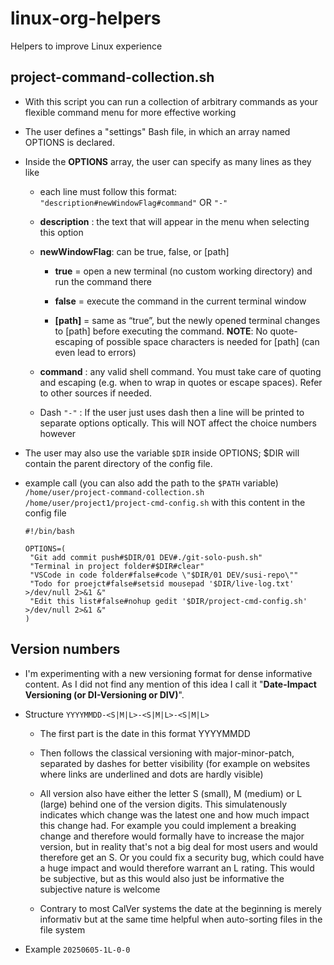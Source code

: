 # linux-org-helpers

Helpers to improve Linux experience

## project-command-collection.sh

* With this script you can run a collection of arbitrary commands as your flexible command menu for more effective working

* The user defines a "settings" Bash file, in which an array named OPTIONS is declared.

* Inside the **OPTIONS** array, the user can specify as many lines as they like
  
  * each line must follow this format: <code>"description#newWindowFlag#command"</code> OR <code>"-"</code>
  
  * **description** : the text that will appear in the menu when selecting this option
  
  * **newWindowFlag**: can be true, false, or [path]
    
    * **true**  = open a new terminal (no custom working directory) and run the command there
    
    * **false** = execute the command in the current terminal window
    
    * **[path]** = same as “true”, but the newly opened terminal changes to [path] before executing the command. **NOTE**: No quote-escaping of possible space characters is needed for [path] (can even lead to errors)
  
  * **command** : any valid shell command. You must take care of quoting and escaping (e.g. when to wrap in quotes or escape spaces). Refer to other sources if needed.
  
  * Dash <code>"-"</code> : If the user just uses dash then a line will be printed to separate options optically. This will NOT affect the choice numbers however

* The user may also use the variable <code>$DIR</code> inside OPTIONS; $DIR will contain the parent directory of the config file.

* example call (you can also add the path to the <code>$PATH</code> variable) <code>/home/user/project-command-collection.sh /home/user/project1/project-cmd-config.sh</code> with this content in the config file
  
  ```
  #!/bin/bash
  
  OPTIONS=(
   "Git add commit push#$DIR/01 DEV#./git-solo-push.sh"
   "Terminal in project folder#$DIR#clear"
   "VSCode in code folder#false#code \"$DIR/01 DEV/susi-repo\""
   "Todo for proejct#false#setsid mousepad '$DIR/live-log.txt' >/dev/null 2>&1 &"
   "Edit this list#false#nohup gedit '$DIR/project-cmd-config.sh' >/dev/null 2>&1 &"
  )
  ```

## Version numbers

- I'm experimenting with a new versioning format for dense informative content. As I did not find any mention of this idea I call it "**Date-Impact Versioning (or DI-Versioning or  DIV)**".

- Structure <code>YYYYMMDD-<Major><S|M|L>-<Minor><S|M|L>-<Patch><S|M|L></code>
  
  - The first part is the date in this format YYYYMMDD
  
  - Then follows the classical versioning with major-minor-patch, separated by dashes for better visibility (for example on websites where links are underlined and dots are hardly visible)
  
  - All version also have either the letter S (small), M (medium) or L (large) behind one of the version digits. This simulatenously indicates which change was the latest one and how much impact this change had. For example you could implement a breaking change and therefore would formally have to increase the major version, but in reality that's not a big deal for most users and would therefore get an S. Or you could fix a security bug, which could have a huge impact and would therefore warrant an L rating. This would be subjective, but as this would also just be informative the subjective nature is welcome
  
  - Contrary to most CalVer systems the date at the beginning is merely informativ but at the same time helpful when auto-sorting files in the file system

- Example `20250605-1L-0-0`
